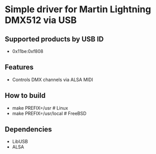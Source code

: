 # Simple driver for Martin Lightning DMX512 via USB

## Supported products by USB ID
- 0x11be:0xf808

## Features
- Controls DMX channels via ALSA MIDI

## How to build
<ul>
  <li>make PREFIX=/usr # Linux</li>
  <li>make PREFIX=/usr/local # FreeBSD</li>
</ul>

## Dependencies
<ul>
  <li>LibUSB</li>
  <li>ALSA</li>
</ul>

